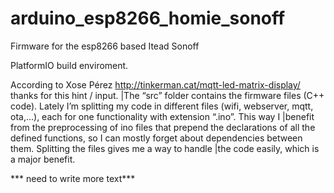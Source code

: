 # arduino_esp8266_homie_sonoff
Firmware for the esp8266 based Itead Sonoff

PlatformIO build enviroment.

According to Xose Pérez http://tinkerman.cat/mqtt-led-matrix-display/ thanks for this hint / input.
|The “src” folder contains the firmware files (C++ code). Lately I’m splitting my code in different files (wifi, webserver, mqtt, ota,…), each for one functionality with extension “.ino”. This way I |benefit from the preprocessing of ino files that prepend the declarations of all the defined functions, so I can mostly forget about dependencies between them. Splitting the files gives me a way to handle |the code easily, which is a major benefit.

*** need to write more text***
